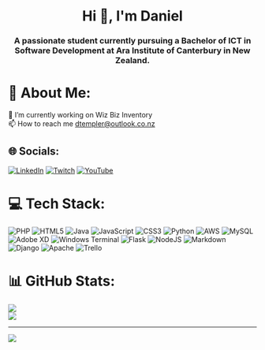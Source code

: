 <h1 align="center">Hi 👋, I'm Daniel</h1>
<h3 align="center">A passionate student currently pursuing a Bachelor of ICT in Software Development at Ara Institute of Canterbury in New Zealand.</h3>

# 💫 About Me:
🔭 I’m currently working on Wiz Biz Inventory<br>📫 How to reach me dtempler@outlook.co.nz


## 🌐 Socials:
[![LinkedIn](https://img.shields.io/badge/LinkedIn-%230077B5.svg?logo=linkedin&logoColor=white)](https://linkedin.com/in/daniel-templer) [![Twitch](https://img.shields.io/badge/Twitch-%239146FF.svg?logo=Twitch&logoColor=white)](https://twitch.tv/Secretary_Kevin) [![YouTube](https://img.shields.io/badge/YouTube-%23FF0000.svg?logo=YouTube&logoColor=white)](https://youtube.com/@Secretary_kevin) 

# 💻 Tech Stack:
![PHP](https://img.shields.io/badge/php-%23777BB4.svg?style=for-the-badge&logo=php&logoColor=white) ![HTML5](https://img.shields.io/badge/html5-%23E34F26.svg?style=for-the-badge&logo=html5&logoColor=white) ![Java](https://img.shields.io/badge/java-%23ED8B00.svg?style=for-the-badge&logo=openjdk&logoColor=white) ![JavaScript](https://img.shields.io/badge/javascript-%23323330.svg?style=for-the-badge&logo=javascript&logoColor=%23F7DF1E) ![CSS3](https://img.shields.io/badge/css3-%231572B6.svg?style=for-the-badge&logo=css3&logoColor=white) ![Python](https://img.shields.io/badge/python-3670A0?style=for-the-badge&logo=python&logoColor=ffdd54) ![AWS](https://img.shields.io/badge/AWS-%23FF9900.svg?style=for-the-badge&logo=amazon-aws&logoColor=white) ![MySQL](https://img.shields.io/badge/mysql-%2300000f.svg?style=for-the-badge&logo=mysql&logoColor=white) ![Adobe XD](https://img.shields.io/badge/Adobe%20XD-470137?style=for-the-badge&logo=Adobe%20XD&logoColor=#FF61F6) ![Windows Terminal](https://img.shields.io/badge/Windows%20Terminal-%234D4D4D.svg?style=for-the-badge&logo=windows-terminal&logoColor=white) ![Flask](https://img.shields.io/badge/flask-%23000.svg?style=for-the-badge&logo=flask&logoColor=white) ![NodeJS](https://img.shields.io/badge/node.js-6DA55F?style=for-the-badge&logo=node.js&logoColor=white) ![Markdown](https://img.shields.io/badge/markdown-%23000000.svg?style=for-the-badge&logo=markdown&logoColor=white) ![Django](https://img.shields.io/badge/django-%23092E20.svg?style=for-the-badge&logo=django&logoColor=white) ![Apache](https://img.shields.io/badge/apache-%23D42029.svg?style=for-the-badge&logo=apache&logoColor=white) ![Trello](https://img.shields.io/badge/Trello-%23026AA7.svg?style=for-the-badge&logo=Trello&logoColor=white)
# 📊 GitHub Stats:
![](https://github-readme-streak-stats.herokuapp.com/?user=SecretaryKevin&theme=dark&hide_border=false&count_private=true)<br/>
![](https://github-readme-stats.vercel.app/api/top-langs/?username=SecretaryKevin&theme=dark&hide_border=false&include_all_commits=true&count_private=true&layout=compact)

---
[![](https://visitcount.itsvg.in/api?id=SecretaryKevin&icon=0&color=6)](https://visitcount.itsvg.in)

<!-- Proudly created with GPRM ( https://gprm.itsvg.in ) -->
